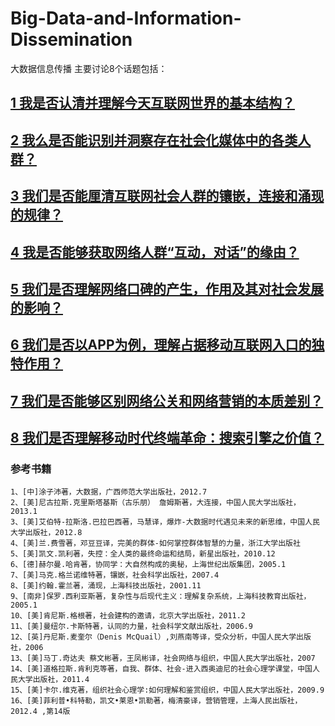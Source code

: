 # Big-Data-and-Information-Dissemination
  大数据信息传播
  主要讨论8个话题包括：
  
## [1 我是否认清并理解今天互联网世界的基本结构？](https://github.com/gitgitcode/Big-Data-and-Information-Dissemination/blob/master/%E6%88%91%E6%98%AF%E5%90%A6%E8%AE%A4%E6%B8%85%E5%B9%B6%E7%90%86%E8%A7%A3%E4%BB%8A%E5%A4%A9%E4%BA%92%E8%81%94%E7%BD%91%E4%B8%96%E7%95%8C%E7%9A%84%E5%9F%BA%E6%9C%AC%E7%BB%93%E6%9E%84.md)
## [2 我么是否能识别并洞察存在社会化媒体中的各类人群？](https://github.com/gitgitcode/Big-Data-and-Information-Dissemination/blob/master/%E8%AF%9D%E9%A2%982%E6%88%91%E4%B9%88%E6%98%AF%E5%90%A6%E8%83%BD%E8%AF%86%E5%88%AB%E5%B9%B6%E6%B4%9E%E5%AF%9F%E5%AD%98%E5%9C%A8%E7%A4%BE%E4%BC%9A%E5%8C%96%E5%AA%92%E4%BD%93%E4%B8%AD%E7%9A%84%E5%90%84%E7%B1%BB%E4%BA%BA%E7%BE%A4.md)
## [3 我们是否能厘清互联网社会人群的镶嵌，连接和涌现的规律？](https://github.com/gitgitcode/Big-Data-and-Information-Dissemination/blob/master/3%E6%88%91%E4%BB%AC%E6%98%AF%E5%90%A6%E8%83%BD%E5%8E%98%E6%B8%85%E4%BA%92%E8%81%94%E7%BD%91%E7%A4%BE%E4%BC%9A%E4%BA%BA%E7%BE%A4%E7%9A%84%E9%95%B6%E5%B5%8C%EF%BC%8C%E8%BF%9E%E6%8E%A5%E5%92%8C%E6%B6%8C%E7%8E%B0%E7%9A%84%E8%A7%84%E5%BE%8B.md)
## [4 我是否能够获取网络人群“互动，对话”的缘由？]()
## [5 我们是否理解网络口碑的产生，作用及其对社会发展的影响？]()
## [6 我们是否以APP为例，理解占据移动互联网入口的独特作用？]()
## [7 我们是否能够区别网络公关和网络营销的本质差别？]()
## [8 我们是否理解移动时代终端革命：搜索引擎之价值？]()

### 参考书籍
```
1、[中]涂子沛著，大数据，广西师范大学出版社，2012.7
2、[美]尼古拉斯.克里斯塔基斯（古乐朋） 詹姆斯著，大连接，中国人民大学出版社，2013.1
3、[美]艾伯特-拉斯洛.巴拉巴西著，马慧译，爆炸-大数据时代遇见未来的新思维，中国人民大学出版社，2012.8
4、[美]兰.费雪著，邓豆豆译，完美的群体-如何掌控群体智慧的力量，浙江大学出版社
5、[美]凯文.凯利著，失控：全人类的最终命运和结局，新星出版社，2010.12
6、[德]赫尔曼.哈肯著，协同学：大自然构成的奥秘，上海世纪出版集团，2005.1
7、[美]马克.格兰诺维特著，镶嵌，社会科学出版社，2007.4
8、[美]约翰.霍兰著，涌现，上海科技出版社，2001.11
9、[南非]保罗.西利亚斯著，复杂性与后现代主义：理解复杂系统，上海科技教育出版社，2005.1
10、[美]肯尼斯.格根著，社会建构的邀请，北京大学出版社，2011.2
11、[美]曼纽尔.卡斯特著，认同的力量，社会科学文献出版社，2006.9
12、[英]丹尼斯.麦奎尔（Denis McQuail）,刘燕南等译，受众分析，中国人民大学出版社，2006
13、[美]马丁.奇达夫 蔡文彬著，王凤彬译，社会网络与组织，中国人民大学出版社，2007
14、[美]道格拉斯.肯利克等著，自我、群体、社会-进入西奥迪尼的社会心理学课堂，中国人民大学出版社，2011.4
15、[美]卡尔.维克著，组织社会心理学:如何理解和鉴赏组织，中国人民大学出版社，2009.9
16、[美]菲利普•科特勒，凯文•莱恩•凯勒著，梅清豪译，营销管理，上海人民出版社，2012.4 ,第14版
```
